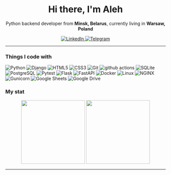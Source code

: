 <div id="header" align="center">
    <h1>Hi there, I'm  Aleh </h1>
    <p>Python backend developer from <b>Minsk, Belarus</b>, currently living in <b>Warsaw, Poland</b></p>
</div>

<div id="socials" align="center">
    <a href="https://www.linkedin.com/in/aleh-maslau/">
    <img src="https://img.shields.io/badge/LinkedIn-blue?style=for-the-badge&logo=linkedin&logoColor=white" alt="LinkedIn"/>
  </a>
  <a href="https://t.me/Alehmaslau">
    <img src="https://img.shields.io/badge/Telegram-blue?style=for-the-badge&logo=telegram&logoColor=white" alt="Telegram"/>
  </a>
</div>

---

### Things I code with

<p>
    <img alt="Python" src="https://img.shields.io/static/v1?style=for-the-badge&message=Python&color=3776AB&logo=Python&logoColor=FFFFFF&label=" />
    <img alt="Django" src="https://img.shields.io/static/v1?style=for-the-badge&message=Django&color=092E20&logo=Django&logoColor=FFFFFF&label=" />
    <img alt="HTML5" src="https://img.shields.io/static/v1?style=for-the-badge&message=HTML5&color=E34F26&logo=HTML5&logoColor=FFFFFF&label=" />
    <img alt="CSS3" src="https://img.shields.io/static/v1?style=for-the-badge&message=CSS3&color=1572B6&logo=CSS3&logoColor=FFFFFF&label=" />
    <img alt="Git" src="https://img.shields.io/static/v1?style=for-the-badge&message=Git&color=F05032&logo=Git&logoColor=FFFFFF&label=" />
    <img alt="github actions" src="https://img.shields.io/static/v1?style=for-the-badge&message=GitHub+Actions&color=2088FF&logo=GitHub+Actions&logoColor=FFFFFF&label=" />
    <img alt="SQLite" src="https://img.shields.io/static/v1?style=for-the-badge&message=SQLite&color=003B57&logo=SQLite&logoColor=FFFFFF&label=" />
    <img alt="PostgreSQL" src="https://img.shields.io/static/v1?style=for-the-badge&message=PostgreSQL&color=4169E1&logo=PostgreSQL&logoColor=FFFFFF&label=" />
    <img alt="Pytest" src="https://img.shields.io/static/v1?style=for-the-badge&message=Pytest&color=0A9EDC&logo=Pytest&logoColor=FFFFFF&label=" />
    <img alt="Flask" src="https://img.shields.io/static/v1?style=for-the-badge&message=Flask&color=000000&logo=Flask&logoColor=FFFFFF&label=" />
    <img alt="FastAPI" src="https://img.shields.io/static/v1?style=for-the-badge&message=FastAPI&color=009688&logo=FastAPI&logoColor=FFFFFF&label=" />
    <img alt="Docker" src="https://img.shields.io/static/v1?style=for-the-badge&message=Docker&color=2496ED&logo=Docker&logoColor=FFFFFF&label=" />
    <img alt="Linux" src="https://img.shields.io/static/v1?style=for-the-badge&message=Linux&color=222222&logo=Linux&logoColor=FCC624&label=" />
    <img alt="NGINX" src="https://img.shields.io/static/v1?style=for-the-badge&message=NGINX&color=009639&logo=NGINX&logoColor=FFFFFF&label=" />
    <img alt="Gunicorn" src="https://img.shields.io/static/v1?style=for-the-badge&message=Gunicorn&color=499848&logo=Gunicorn&logoColor=FFFFFF&label=" />
    <img alt="Google Sheets" src="https://img.shields.io/static/v1?style=for-the-badge&message=Google+Sheets&color=34A853&logo=Google+Sheets&logoColor=FFFFFF&label=" />
    <img alt="Google Drive" src="https://img.shields.io/static/v1?style=for-the-badge&message=Google+Drive&color=4285F4&logo=Google+Drive&logoColor=FFFFFF&label=" />
</p>

### My stat

<div id="stat" align="center">
    <img height=200 src="http://github-readme-streak-stats.herokuapp.com?user=Alehmas&hide_current_streak=true" alt=""/>
    <img height=200 src="https://github-readme-stats.vercel.app/api/top-langs/?username=Alehmas&layout=donut&hide=javascript" alt=""/>
</div>

---
